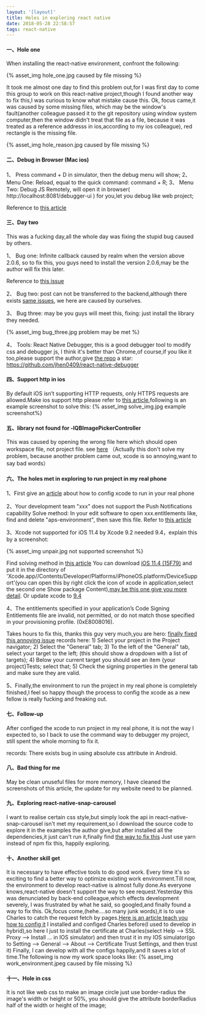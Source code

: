 ```yaml
---
layout: '[layout]'
title: Holes in exploring react native
date: 2018-05-28 22:58:57
tags: react-native
---
```


#### 一、Hole one

  When installing the react-native environment, confront the following:

{% asset_img hole_one.jpg caused by file missing %}

 It took me almost one day to find this problem out,for I was first day to come this group to work on this react-native project,though I found another way to
 fix this,I was curious to know what mistake cause this. Ok, focus came,it was caused by some missing files, which may be the window's fault(another colleague passed it to the git repository using window system computer,then the window didn't treat that file as a file, because it was treated as a reference addresss in ios,according to my ios
 colleague), red rectangle is the missing file.

{% asset_img hole_reason.jpg caused by file missing %}

#### 二、Debug in Browser (Mac ios)

 1、 Press command + D in simulator, then the debug menu will show;
 2、 Menu One: Reload, equal to the quick command: command + R;
 3、 Menu Two: Debug JS Remotely, will open it in browser( http://localhost:8081/debugger-ui ) for you,let you debug like web project;

   Reference to [this article](http://www.hangge.com/blog/cache/detail_1480.html)

#### 三、Day two

  This was a fucking day,all the whole day was fixing the stupid bug caused by others.

  1、 Bug one: Infinite callback caused by realm when the version above 2.0.6, so to fix this,
  you guys need to install the version 2.0.6,may be the author will fix this later.

   Reference to [this issue](https://github.com/realm/realm-js/issues/1538)

  2、 Bug two: post can not be transferred to the backend,although there exists
  [same issues](https://github.com/axios/axios/issues/1321), we here are caused by
  ourselves.

  3、 Bug three: may be you guys will meet this, fixing: just install the library they
  needed.

 {% asset_img bug_three.jpg problem may be met %}

  4、 Tools: React Native Debugger, this is a good debugger tool to modify css and debugger js,
  I think it's better than Chrome,of course,if you like it too,please support the
  author,give [the repo](https://github.com/jhen0409/react-native-debugger) a star: https://github.com/jhen0409/react-native-debugger

#### 四、Support http in ios

   By default iOS isn’t supporting HTTP requests, only HTTPS requests are allowed.Make ios support http please refer to
   [this article](http://www.competa.com/blog/react-native-ios-http-network-request-failed/),following is an example screenshot
   to solve this:
{% asset_img solve_img.jpg example screenshot%}

#### 五、library not found for -lQBImagePickerController

  This was caused by opening the wrong file here which should open workspace file, not project file. see [here](https://github.com/ivpusic/react-native-image-crop-picker/issues/27)
  （Actually this don't solve my problem, because another problem came out, xcode is so annoying,want to say bad words）

#### 六、The holes met in exploring to run project in my real phone

   1、First give an [article](https://www.jianshu.com/p/f31116a76ea9) about how to config xcode to run in your real phone

   2、Your development team "xxx" does not support the Push Notifications capability
    Solve method:
    In your edit software to open xxx.entitlements like, find and delete "<key>aps-environment</key>", then save this file.
  Refer to [this article](https://www.jianshu.com/p/ae0afe79c6bd)

   3、Xcode not supported for iOS 11.4 by Xcode 9.2 needed 9.4，explain this by a screenshot:

{% asset_img unpair.jpg not supported screenshot %}

  Find solving method in [this article](https://stackoverflow.com/questions/49720178/xcode-not-supported-for-ios-11-3-by-xcode-9-2-needed-9-3)
  You can download [iOS 11.4 (15F79)](http://www.mediafire.com/file/7m25vq8l35eplws/11.4+%2815F79%29.zip) and put it in the directory of 'Xcode.app//Contents/Developer/Platforms/iPhoneOS.platform/DeviceSupport'(you can open this by right click the icon of xcode in application,select the second one Show package Content),[may be this one give you more detail](https://www.jianshu.com/p/7f662bfce732).
  Or update xcode to [9.4](https://itunes.apple.com/us/app/xcode/id497799835?ls=1&mt=12)

   4、The entitlements specified in your application’s Code Signing Entitlements file are invalid, not permitted, or do not match those specified in your provisioning profile. (0xE8008016).

   Takes hours to fix this, thanks this guy very much,you are hero: [finally fixed this annoying issue](https://stackoverflow.com/questions/40985359/entitlements-dont-match-provisioning-profile-0xe8008016)
    records here:
       1) Select your project in the Project navigator;
       2) Select the "General" tab;
       3) To the left of the "General" tab, select your target to the left; (this should show a dropdown with a list of targets);
       4) Below your current target you should see an item {your project}Tests; select that;
       5) Check the signing properties in the general tab and make sure they are valid.

   5、Finally,the environment to run the project in my real phone is completely finished,I feel so happy though the process to config the xcode as a new fellow is really fucking and freaking out.

#### 七、Follow-up

  After configed the xcode to run project in my real phone, it is not the way I expected to, so I back to use the command way to debugger my project, still spent the whole morning to fix it.

  records: There exists bug in using absolute css attribute in Android.

#### 八、Bad thing for me

  May be clean unuseful files for more memory, I have cleaned the screenshots of this article, the update for my website need to be planned.

#### 九、Exploring react-native-snap-carousel

I want to realise certain css style,but simply look the api in react-native-snap-carousel isn't met my requirement,so I download the source code to explore it in the examples the author give,but after installed all the dependencies,it just can't run it,finally find [the way to fix this](https://github.com/archriss/react-native-snap-carousel/issues/93)
Just use yarn instead of npm fix this, happily exploring.

#### 十、Another skill get

 It is necessary to have effective tools to do good work. Every time it's so exciting to find a better way to optimize existing work environment.Till now, the environment to develop react-native is almost fully done.As everyone knows,react-native doesn't support the way to see request.Yesterday this was denunciated by back-end colleague,which effects development severely, I was frustrated by what he said, so googled,and finally found a way to fix this.
 Ok,focus come,(hehe....so many junk words),it is to use Charles to catch the request fetch by pages.[Here is an article teach you how to config it](https://www.jianshu.com/p/3bfae9ede35e)
 I installed and configed Charles before(I used to develop in hybrid),so here I just to install the certificate at Charles(select Help --> SSL Proxy --> Install ... in IOS simulator) and then trust it in my IOS simulator(go to Setting --> General --> About --> Certificate Trust Settings, and then trust it)
 Finally, I can develop with all the configs happily,and It saves a lot of time.The following is now my work space looks like:
{% asset_img work_environment.jpeg caused by file missing %}

#### 十一、Hole in css

 It is not like web css to make an image circle just use border-radius the image's width or height or 50%, you should give the attribute borderRadius half of the width or height of the image;